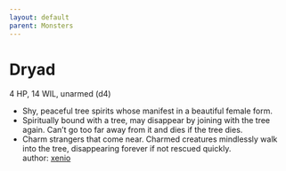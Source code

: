 ```yaml
---
layout: default
parent: Monsters 
--- 
```

# Dryad
4 HP, 14 WIL, unarmed (d4)  
- Shy, peaceful tree spirits whose manifest in a beautiful female form.  
- Spiritually bound with a tree, may disappear by joining with the tree again.   Can’t go too far away from it and dies if the tree dies.  
- Charm strangers that come near.   Charmed creatures mindlessly walk into the tree, disappearing forever if not rescued quickly.  
author: [xenio](https://xenioinabottle.blogspot.com/2021/02/classic-monsters-for-cairnito-part-1.html) 
